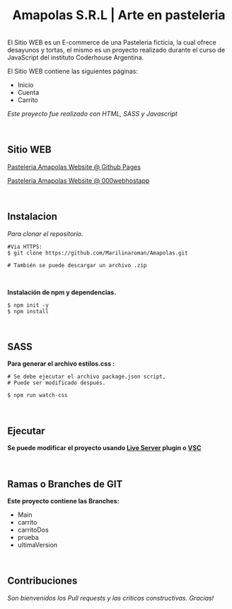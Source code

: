 <h1 align="center">Amapolas S.R.L | Arte en pasteleria </h1>

<br>
El Sitio WEB es un E-commerce de una Pasteleria ficticia, la cual ofrece desayunos y tortas, el mismo es un proyecto realizado durante el curso de JavaScript del instituto Coderhouse Argentina.

El Sitio WEB contiene las siguientes páginas:

<ul>
<li>Inicio</li>
<li>Cuenta</li>
<li>Carrito</li>
</ul>

*Este proyecto fue realizado con HTML, SASS y Javascript*

<br>

## Sitio WEB

[Pasteleria Amapolas Website @ Github Pages](https://marilinaroman.github.io/Amapolas/)

[Pasteleria Amapolas Website @ 000webhostapp](pasteleriaamapolas.000webhostapp.com)

<br>

## Instalacion

*Para clonar el repositorio.*

```shell
#Via HTTPS:
$ git clone https://github.com/Marilinaroman/Amapolas.git

# También se puede descargar un archivo .zip
```
<br>

**Instalación de npm y dependencias.**

```shell
$ npm init -y
$ npm install
```
<br>

## SASS 

**Para generar el archivo estilos.css :**

```shell
# Se debe ejecutar el archivo package.json script,
# Puede ser modificado después.

$ npm run watch-css
```
<br>

## Ejecutar

**Se puede modificar el proyecto usando [Live Server](https://marketplace.visualstudio.com/items?itemName=ritwickdey.LiveServer) plugin o [VSC](https://code.visualstudio.com/?wt.mc_id=vscom_downloads)**

<br>

## Ramas o Branches de GIT

**Este proyecto contiene las Branches:**

<ul>
<li>Main</li>
<li>carrito</li>
<li>carritoDos</li>
<li>prueba</li>
<li>ultimaVersion</li>
</ul>

<br>

## Contribuciones

*Son bienvenidos los Pull requests y las criticas constructivas. Gracias!*